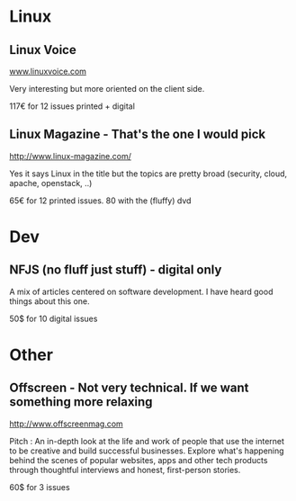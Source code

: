 # Linux 

## Linux Voice

www.linuxvoice.com

Very interesting but more oriented on the client side. 

117€ for 12 issues printed + digital

## Linux Magazine - That's the one I would pick 

http://www.linux-magazine.com/

Yes it says Linux in the title but the topics are pretty broad (security, cloud, apache, openstack, ..)

65€ for 12 printed issues. 80 with the (fluffy) dvd

# Dev

## NFJS (no fluff just stuff) - digital only

A mix of articles centered on software development. I have heard good things about this one.

50$ for 10 digital issues

# Other

## Offscreen - Not very technical. If we want something more relaxing 

http://www.offscreenmag.com

Pitch : An in-depth look at the life and work of people that use the internet to be creative and build successful businesses. Explore what's happening behind the scenes of popular websites, apps and other tech products through thoughtful interviews and honest, first-person stories.

60$ for 3 issues
